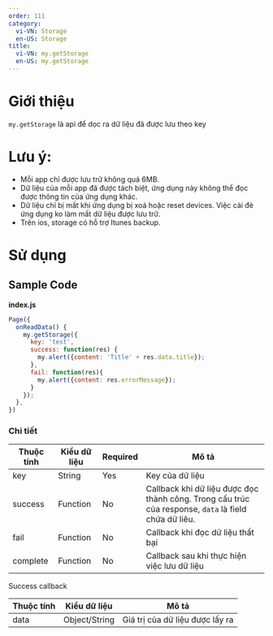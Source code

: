 ```yaml
---
order: 111
category:
  vi-VN: Storage
  en-US: Storage
title: 
  vi-VN: my.getStorage
  en-US: my.getStorage
---
```


# Giới thiệu

`my.getStorage` là api để dọc ra dữ liệu đã được lưu theo key
  
# Lưu ý:
- Mỗi app chỉ được lưu trữ không quá 6MB.
- Dữ liệu của mỗi app đã được tách biệt, ứng dụng này không thể đọc được thông tin của ứng dụng khác.
- Dữ liệu chỉ bị mất khi ứng dụng bị xoá hoặc reset devices. Việc cài đè ứng dụng ko làm mất dữ liệu được lưu trữ.
- Trên ios, storage có hỗ trợ Itunes backup.

# Sử dụng

## Sample Code

**index.js**

```js
Page({
  onReadData() {
    my.getStorage({
      key: 'test',
      success: function(res) {
        my.alert({content: 'Title' + res.data.title});
      },
      fail: function(res){
        my.alert({content: res.errorMessage});
      }
    });
  },  
})
```

### Chi tiết

| Thuộc tính     | Kiểu dữ liệu  | Required | Mô tả |
| ------- | --------------- | ------- | --------------- |
| key | String | Yes | Key của dữ liệu |
| success | Function | No | Callback khi dữ liệu được đọc thành công. Trong cấu trúc của response, `data` là field chứa dữ liêu. |
| fail | Function | No | Callback khi đọc dữ liệu thất bại |
| complete | Function | No | Callback sau khi thực hiện việc lưu dữ liệu  |


Success callback

| Thuộc tính     | Kiểu dữ liệu  | Mô tả |
| ------- | --------------- |  --------------- |
| data | Object/String  | Giá trị của dữ liệu được lấy ra |
